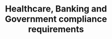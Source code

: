 ---
layout: answer
title: "Healthcare, Banking and Government compliance requirements"
blurb: "<p>There is no need to implement a hybrid cloud to say compliant with regulations that demand operations happen on an isolated, physical machine. In such c"
quid: 5
---